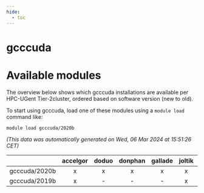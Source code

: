 ```yaml
---
hide:
  - toc
---
```


gcccuda
=======

# Available modules


The overview below shows which gcccuda installations are available per HPC-UGent Tier-2cluster, ordered based on software version (new to old).

To start using gcccuda, load one of these modules using a `module load` command like:

```shell
module load gcccuda/2020b
```

*(This data was automatically generated on Wed, 06 Mar 2024 at 15:51:26 CET)*  

| |accelgor|doduo|donphan|gallade|joltik|skitty|
| :---: | :---: | :---: | :---: | :---: | :---: | :---: |
|gcccuda/2020b|x|x|x|x|x|x|
|gcccuda/2019b|x|-|-|-|x|-|
